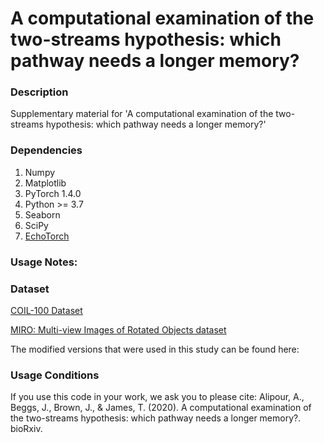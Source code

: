 # A computational examination of the two-streams hypothesis: which pathway needs a longer memory?

### Description
Supplementary material for 'A computational examination of the two-streams hypothesis: which pathway needs a longer memory?'

### Dependencies
1. Numpy
2. Matplotlib
2. PyTorch 1.4.0
3. Python  >= 3.7 
4. Seaborn
5. SciPy
6. [EchoTorch](https://github.com/nschaetti/EchoTorch)

### Usage Notes:


### Dataset

[COIL-100 Dataset](https://www.cs.columbia.edu/CAVE/software/softlib/coil-100.php)

[MIRO: Multi-view Images of Rotated Objects dataset ](https://github.com/kanezaki/MIRO)

The modified versions that were used in this study can be found here:

### Usage Conditions
If you use this code in your work, we ask you to please cite:
Alipour, A., Beggs, J., Brown, J., & James, T. (2020). A computational examination of the two-streams hypothesis: which pathway needs a longer memory?. bioRxiv.








